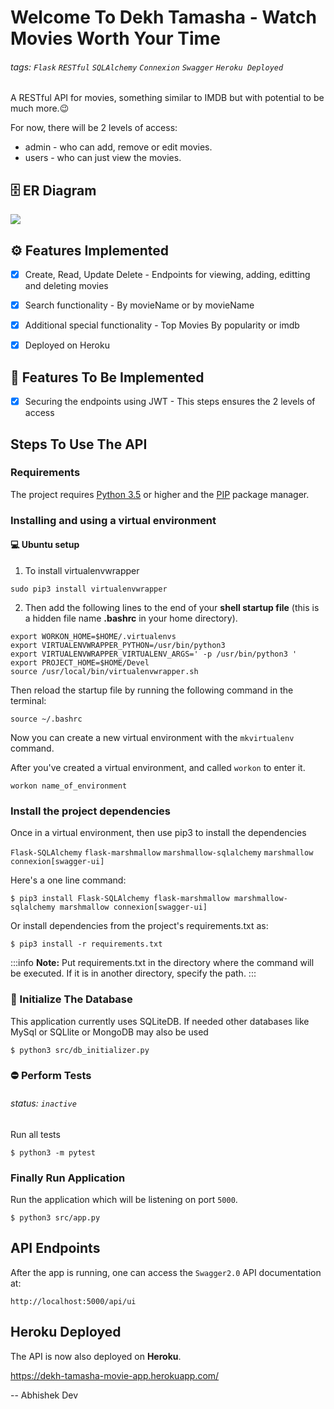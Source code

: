 # Welcome To Dekh Tamasha - Watch Movies Worth Your Time

###### tags: `Flask` `RESTful` `SQLAlchemy` `Connexion` `Swagger` `Heroku Deployed`

A RESTful API for movies, something similar to IMDB but with potential to be much more.:wink:

For now, there will be 2 levels of access:
-    admin - who can add, remove or edit movies.
-    users - who can just view the movies.

## :file_cabinet: ER Diagram
![](https://i.imgur.com/ABgpmvt.png)


## :gear: Features Implemented
- [X] Create, Read, Update Delete
        - Endpoints for viewing, adding, editting and deleting movies
        
- [X] Search functionality
        -  By movieName or by movieName

- [X] Additional special functionality
        -  Top Movies By popularity or imdb

- [x] Deployed on Heroku

## :wrench: Features To Be Implemented

- [x] Securing the endpoints using JWT
        - This steps ensures the 2 levels of access


## Steps To Use The API

### Requirements

The project requires [Python 3.5](https://www.python.org/downloads/release/python-396/) or higher and
the [PIP](https://pip.pypa.io/en/stable/) package manager.


### Installing and using a virtual environment

#### :computer: Ubuntu setup
1. To install virtualenvwrapper
```shell=1
sudo pip3 install virtualenvwrapper
```
2. Then add the following lines to the end of your **shell startup file** (this is a hidden file name **.bashrc** in your home directory).
```bash=1
export WORKON_HOME=$HOME/.virtualenvs
export VIRTUALENVWRAPPER_PYTHON=/usr/bin/python3
export VIRTUALENVWRAPPER_VIRTUALENV_ARGS=' -p /usr/bin/python3 '
export PROJECT_HOME=$HOME/Devel
source /usr/local/bin/virtualenvwrapper.sh
```

Then reload the startup file by running the following command in the terminal:
```shell=1
source ~/.bashrc
```
Now you can create a new virtual environment with the `mkvirtualenv` command.

After you've created a virtual environment, and called ```workon``` to enter it.
```shell=1
workon name_of_environment
```


### Install the project dependencies

Once in a virtual environment, then use pip3 to install the dependencies

`Flask-SQLAlchemy` `flask-marshmallow` `marshmallow-sqlalchemy` `marshmallow` `connexion[swagger-ui]`

Here's a one line command:
```console=1
$ pip3 install Flask-SQLAlchemy flask-marshmallow marshmallow-sqlalchemy marshmallow connexion[swagger-ui]
```

Or install dependencies from the project's requirements.txt as:
```console=1
$ pip3 install -r requirements.txt
```

:::info
**Note:** Put requirements.txt in the directory where the command will be executed. If it is in another directory, specify the path.
:::

### :pushpin: Initialize The Database
This application currently uses SQLiteDB. If needed other databases like MySql or SQLlite or MongoDB may also be used
```console=1
$ python3 src/db_initializer.py
```

### :no_entry: Perform Tests
###### status: `inactive`
Run all tests
```console=1
$ python3 -m pytest
```

### Finally Run Application

Run the application which will be listening on port `5000`.

```console
$ python3 src/app.py
```

## API Endpoints

After the app is running, one can access the `Swagger2.0` API documentation at:

```
http://localhost:5000/api/ui
```


## Heroku Deployed

The API is now also deployed on **Heroku**.

https://dekh-tamasha-movie-app.herokuapp.com/

-- Abhishek Dev
